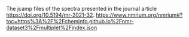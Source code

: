 The jcamp files of the spectra presented in the journal article https://doi.org/10.5194/mr-2021-32.
https://www.nmrium.org/nmrium#?toc=https%3A%2F%2Fcheminfo.github.io%2Fnmr-dataset3%2Fmultiplet%2Findex.json
